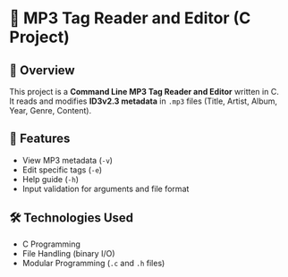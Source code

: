 # 🎵 MP3 Tag Reader and Editor (C Project)

## 📌 Overview
This project is a **Command Line MP3 Tag Reader and Editor** written in C.  
It reads and modifies **ID3v2.3 metadata** in `.mp3` files (Title, Artist, Album, Year, Genre, Content).

## 🚀 Features
- View MP3 metadata (`-v`)
- Edit specific tags (`-e`)
- Help guide (`-h`)
- Input validation for arguments and file format

## 🛠️ Technologies Used
- C Programming
- File Handling (binary I/O)
- Modular Programming (`.c` and `.h` files)
